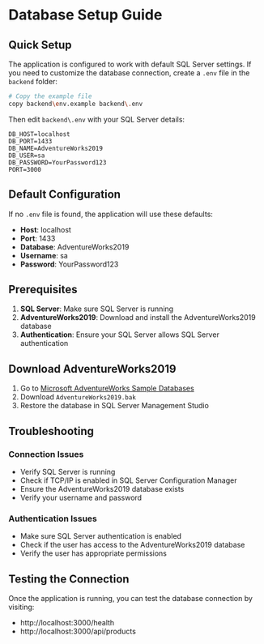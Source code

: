 # Database Setup Guide

## Quick Setup

The application is configured to work with default SQL Server settings. If you need to customize the database connection, create a `.env` file in the `backend` folder:

```bash
# Copy the example file
copy backend\env.example backend\.env
```

Then edit `backend\.env` with your SQL Server details:

```
DB_HOST=localhost
DB_PORT=1433
DB_NAME=AdventureWorks2019
DB_USER=sa
DB_PASSWORD=YourPassword123
PORT=3000
```

## Default Configuration

If no `.env` file is found, the application will use these defaults:
- **Host**: localhost
- **Port**: 1433
- **Database**: AdventureWorks2019
- **Username**: sa
- **Password**: YourPassword123

## Prerequisites

1. **SQL Server**: Make sure SQL Server is running
2. **AdventureWorks2019**: Download and install the AdventureWorks2019 database
3. **Authentication**: Ensure your SQL Server allows SQL Server authentication

## Download AdventureWorks2019

1. Go to [Microsoft AdventureWorks Sample Databases](https://github.com/Microsoft/sql-server-samples/releases/tag/adventureworks)
2. Download `AdventureWorks2019.bak`
3. Restore the database in SQL Server Management Studio

## Troubleshooting

### Connection Issues
- Verify SQL Server is running
- Check if TCP/IP is enabled in SQL Server Configuration Manager
- Ensure the AdventureWorks2019 database exists
- Verify your username and password

### Authentication Issues
- Make sure SQL Server authentication is enabled
- Check if the user has access to the AdventureWorks2019 database
- Verify the user has appropriate permissions

## Testing the Connection

Once the application is running, you can test the database connection by visiting:
- http://localhost:3000/health
- http://localhost:3000/api/products

